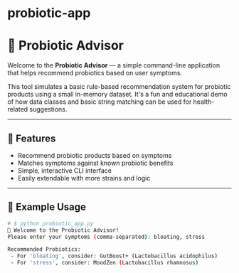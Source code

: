 # probiotic-app
# 🦠 Probiotic Advisor

Welcome to the **Probiotic Advisor** — a simple command-line application that helps recommend probiotics based on user symptoms.

This tool simulates a basic rule-based recommendation system for probiotic products using a small in-memory dataset. It's a fun and educational demo of how data classes and basic string matching can be used for health-related suggestions.

---

## 🚀 Features

- Recommend probiotic products based on symptoms
- Matches symptoms against known probiotic benefits
- Simple, interactive CLI interface
- Easily extendable with more strains and logic

---

## 🧪 Example Usage

```bash
# $ python probiotic_app.py
🦠 Welcome to the Probiotic Advisor!
Please enter your symptoms (comma-separated): bloating, stress

Recommended Probiotics:
 - For 'bloating', consider: GutBoost+ (Lactobacillus acidophilus)
 - For 'stress', consider: MoodZen (Lactobacillus rhamnosus)
